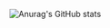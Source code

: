 <!-- ### 嗨！欢迎来到我的小屋 🏡
上海交通大学在读硕士  

目前主要研究方向为移动应用安全  

对一切安全相关的东西都充满好奇  
目前闲暇时间主要干的事
- 梳理 Android 安全知识   
- 读有趣的论文  
- 学习 Web 相关知识
- 刷刷 Code

爱好
- B 站探店吃播区死忠粉  
- 云游戏王者
- 新奇电子产品探索小跟班  

### Welcome to my Cabin 🏡

Graduate student at Shanghai Jiaotong University  

- 🔭 I’m currently working on mobile application security  

- 🌱 I’m currently learning Symbolic Execution, Fuzzing, ML   -->

<!--
- 🔭 I’m currently working on 
- 🌱 I’m currently learning ...
- 👯 I’m looking to collaborate on ...
- 🤔 I’m looking for help with ...
- 💬 Ask me about ...
- 📫 How to reach me: ...
- 😄 Pronouns: ...
- ⚡ Fun fact: ...
-->

![Anurag's GitHub stats](https://github-readme-stats.vercel.app/api?username=Darenfy&show_icons=true&icon_color=fff&bg_color=30,e96443,904e95&title_color=fff&text_color=fff)
